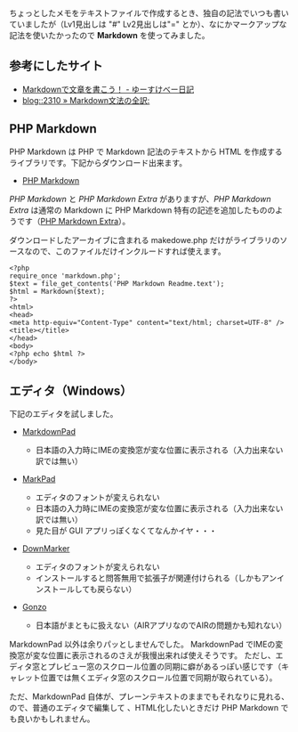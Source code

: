 
ちょっとしたメモをテキストファイルで作成するとき、独自の記法でいつも書いていましたが（Lv1見出しは "#" Lv2見出しは"=" とか）、なにかマークアップな記法を使いたかったので **Markdown** を使ってみました。

参考にしたサイト
--------------------------------------------------------------------------------

- [Markdownで文章を書こう！ - ゆーすけべー日記](http://yusukebe.com/archives/20120207/103320.html)
- [blog::2310 » Markdown文法の全訳:](http://blog.2310.net/archives/6)



PHP Markdown
--------------------------------------------------------------------------------

PHP Markdown は PHP で Markdown 記法のテキストから HTML を作成するライブラリです。下記からダウンロード出来ます。

 - [PHP Markdown](http://michelf.com/projects/php-markdown/)

*PHP Markdown* と *PHP Markdown Extra* がありますが、*PHP Markdown Extra* は通常の Markdown に PHP Markdown 特有の記述を追加したもののようです（[PHP Markdown Extra](http://michelf.com/projects/php-markdown/extra/)）。

ダウンロードしたアーカイブに含まれる makedowe.php だけがライブラリのソースなので、このファイルだけインクルードすれば使えます。

	<?php
	require_once 'markdown.php';
	$text = file_get_contents('PHP Markdown Readme.text');
	$html = Markdown($text);
	?>
	<html>
	<head>
	<meta http-equiv="Content-Type" content="text/html; charset=UTF-8" />
	<title></title>
	</head>
	<body>
	<?php echo $html ?>
	</body>


エディタ（Windows）
--------------------------------------------------------------------------------

下記のエディタを試しました。

- [MarkdownPad](http://markdownpad.com/)
	- 日本語の入力時にIMEの変換窓が変な位置に表示される（入力出来ない訳では無い）

- [MarkPad](http://code52.org/DownmarkerWPF/)
	- エディタのフォントが変えられない
	- 日本語の入力時にIMEの変換窓が変な位置に表示される（入力出来ない訳では無い）
	- 見た目が GUI アプリっぽくなくてなんかイヤ・・・

- [DownMarker](https://bitbucket.org/wcoenen/downmarker/overview)
	- エディタのフォントが変えられない
	- インストールすると問答無用で拡張子が関連付けられる（しかもアンインストールしても戻らない）

- [Gonzo](http://savagelook.com/blog/actionscript3/gonzo-an-open-source-markdown-editor)
	- 日本語がまともに扱えない（AIRアプリなのでAIRの問題かも知れない）

MarkdownPad 以外は余りパッとしませんでした。
MarkdownPad でIMEの変換窓が変な位置に表示されるのさえが我慢出来れば使えそうです。
ただし、エディタ窓とプレビュー窓のスクロール位置の同期に癖があるっぽい感じです（キャレット位置では無くエディタ窓のスクロール位置で同期が取られている）。

ただ、MarkdownPad 自体が、プレーンテキストのままでもそれなりに見れる、ので、普通のエディタで編集して 、HTML化したいときだけ PHP Markdown でも良いかもしれません。
